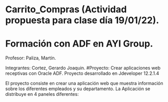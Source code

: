 # Carrito_Compras (Actividad propuesta para clase día 19/01/22).
# Formación con ADF en AYI Group.

Profesor: Paliza, Martín.

Integrantes: Cortez, Gerardo Joaquin.
#Proyecto: Crear aplicaciones web receptivas con Oracle ADF.
Proyecto desarrollado en Jdeveloper 12.2.1.4

El proyecto consiste en crear una aplicación web que muestra información sobre los diferentes empleados y su departamento. La Aplicación se distribuye en 4 paneles diferentes:
